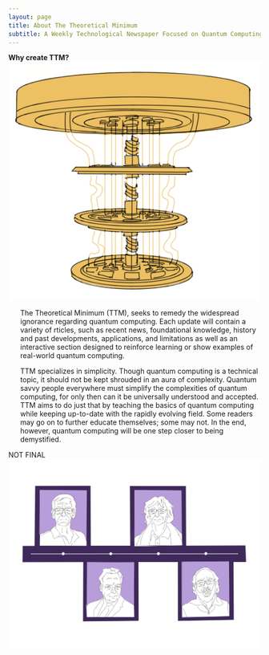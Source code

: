```yaml
---
layout: page
title: About The Theoretical Minimum
subtitle: A Weekly Technological Newspaper Focused on Quantum Computing
---
```

**Why create TTM?**
![Quantum Computer](/assets/img/quantum-computer2.png "Quantum Computer")

<ul>
The Theoretical Minimum (TTM), seeks to remedy the widespread ignorance regarding quantum computing. Each update will contain a variety of rticles, such as recent news, foundational knowledge, history and past developments, applications, and limitations as well as an interactive section designed to reinforce learning or show examples of real-world quantum computing. 
</ul>
<ul>
TTM specializes in simplicity. Though quantum computing is a technical topic, it should not be kept shrouded in an aura of complexity. Quantum savvy people everywhere must simplify the complexities of quantum computing, for only then can it be universally understood and accepted. TTM aims to do just that by teaching the basics of quantum computing while keeping up-to-date with the rapidly evolving field. Some readers may go on to further educate themselves; some may not. In the end, however, quantum computing will be one step closer to being demystified. 
</ul>

NOT FINAL
![Research Timeline](/assets/img/ttm-timeline.PNG "Research Timeline")

